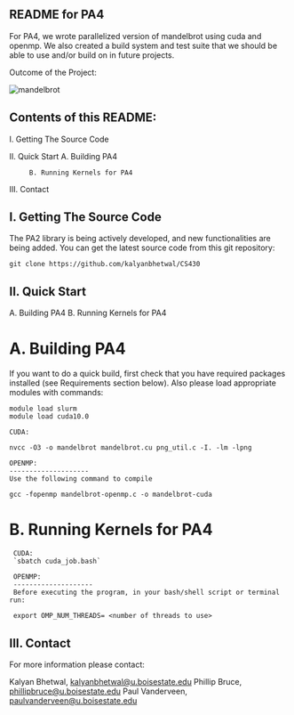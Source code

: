 
## README for PA4

For PA4, we wrote parallelized version of mandelbrot using cuda and openmp.
We also created a build system and test suite that we should be able to use and/or build on in 
future projects.

Outcome of the Project:

![mandelbrot](https://user-images.githubusercontent.com/13769514/205765118-c781d854-0f21-401e-b531-4b8a32700be9.png)


## Contents of this README:

I.   Getting The Source Code

II.  Quick Start
         A. Building PA4
         
         B. Running Kernels for PA4
         
III.  Contact

## I. Getting The Source Code

The PA2 library is being actively developed, and new functionalities
are being added. You can get the latest source code from this git repository:

    git clone https://github.com/kalyanbhetwal/CS430
    


## II. Quick Start 
  A. Building PA4
  B. Running Kernels for PA4
  
# A. Building PA4

If you want to do a quick build, first check that you have required packages
installed (see Requirements section below). Also please load appropriate modules with commands:
         
    module load slurm
    module load cuda10.0
    
    CUDA:
     
    nvcc -O3 -o mandelbrot mandelbrot.cu png_util.c -I. -lm -lpng
    
    OPENMP:
    --------------------
    Use the following command to compile
    
    gcc -fopenmp mandelbrot-openmp.c -o mandelbrot-cuda
    


# B. Running Kernels for PA4
     
     CUDA:
     `sbatch cuda_job.bash` 

     OPENMP:
     --------------------
     Before executing the program, in your bash/shell script or terminal run:

     export OMP_NUM_THREADS= <number of threads to use>

## III. Contact 

For more information please contact:

Kalyan Bhetwal, kalyanbhetwal@u.boisestate.edu
Phillip Bruce, phillipbruce@u.boisestate.edu
Paul Vanderveen, paulvanderveen@u.boisestate.edu

